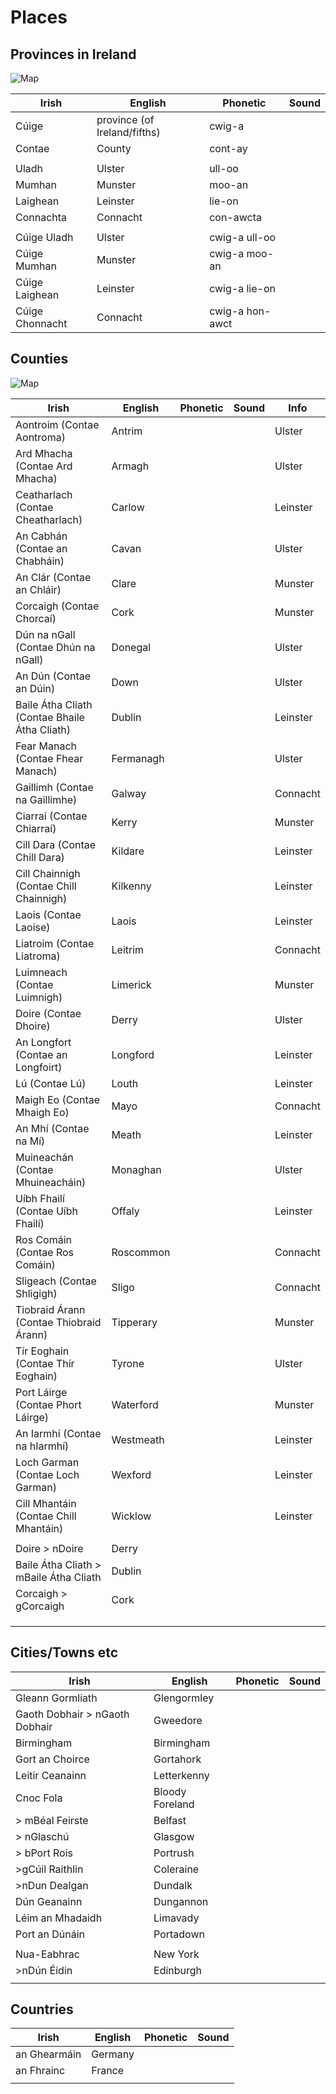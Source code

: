 # Places

## Provinces in Ireland

![Map](https://i.redd.it/ainw8jtnz52d1.jpeg)

| Irish           | English                      | Phonetic        | Sound |
| --------------- | ---------------------------- | --------------- | ----- |
| Cúige           | province (of Ireland/fifths) | cwig-a          |       |
| Contae          | County                       | cont-ay         |       |
|                 |                              |                 |       |
| Uladh           | Ulster                       | ull-oo          |       |
| Mumhan          | Munster                      | moo-an          |       |
| Laighean        | Leinster                     | lie-on          |       |
| Connachta       | Connacht                     | con-awcta       |       |
|                 |                              |                 |       |
| Cúige Uladh     | Ulster                       | cwig-a ull-oo   |       |
| Cúige Mumhan    | Munster                      | cwig-a moo-an   |       |
| Cúige Laighean  | Leinster                     | cwig-a lie-on   |       |
| Cúige Chonnacht | Connacht                     | cwig-a hon-awct |       |


## Counties

![Map](https://upload.wikimedia.org/wikipedia/commons/thumb/9/9c/Ireland_trad_counties_named.svg/400px-Ireland_trad_counties_named.svg.png)

| Irish                                         | English   | Phonetic | Sound | Info     |
| --------------------------------------------- | --------- | -------- | ----- | -------- |
| Aontroim (Contae Aontroma)                    | Antrim    |          |       | Ulster   |
| Ard Mhacha (Contae Ard Mhacha)                | Armagh    |          |       | Ulster   |
| Ceatharlach (Contae Cheatharlach)             | Carlow    |          |       | Leinster |
| An Cabhán (Contae an Chabháin)                | Cavan     |          |       | Ulster   |
| An Clár (Contae an Chláir)                    | Clare     |          |       | Munster  |
| Corcaigh (Contae Chorcaí)                     | Cork      |          |       | Munster  |
| Dún na nGall (Contae Dhún na nGall)           | Donegal   |          |       | Ulster   |
| An Dún (Contae an Dúin)                       | Down      |          |       | Ulster   |
| Baile Átha Cliath (Contae Bhaile Átha Cliath) | Dublin    |          |       | Leinster |
| Fear Manach (Contae Fhear Manach)             | Fermanagh |          |       | Ulster   |
| Gaillimh (Contae na Gaillimhe)                | Galway    |          |       | Connacht |
| Ciarraí (Contae Chiarraí)                     | Kerry     |          |       | Munster  |
| Cill Dara (Contae Chill Dara)                 | Kildare   |          |       | Leinster |
| Cill Chainnigh (Contae Chill Chainnigh)       | Kilkenny  |          |       | Leinster |
| Laois (Contae Laoise)                         | Laois     |          |       | Leinster |
| Liatroim (Contae Liatroma)                    | Leitrim   |          |       | Connacht |
| Luimneach (Contae Luimnigh)                   | Limerick  |          |       | Munster  |
| Doire (Contae Dhoire)                         | Derry     |          |       | Ulster   |
| An Longfort (Contae an Longfoirt)             | Longford  |          |       | Leinster |
| Lú (Contae Lú)                                | Louth     |          |       | Leinster |
| Maigh Eo (Contae Mhaigh Eo)                   | Mayo      |          |       | Connacht |
| An Mhí (Contae na Mí)                         | Meath     |          |       | Leinster |
| Muineachán (Contae Mhuineacháin)              | Monaghan  |          |       | Ulster   |
| Uíbh Fhailí (Contae Uíbh Fhailí)              | Offaly    |          |       | Leinster |
| Ros Comáin (Contae Ros Comáin)                | Roscommon |          |       | Connacht |
| Sligeach (Contae Shligigh)                    | Sligo     |          |       | Connacht |
| Tiobraid Árann (Contae Thiobraid Árann)       | Tipperary |          |       | Munster  |
| Tír Eoghain (Contae Thír Eoghain)             | Tyrone    |          |       | Ulster   |
| Port Láirge (Contae Phort Láirge)             | Waterford |          |       | Munster  |
| An Iarmhí (Contae na hIarmhí)                 | Westmeath |          |       | Leinster |
| Loch Garman (Contae Loch Garman)              | Wexford   |          |       | Leinster |
| Cill Mhantáin (Contae Chill Mhantáin)         | Wicklow   |          |       | Leinster |
|                                               |           |          |       |          |
| Doire > nDoire                                | Derry     |          |       |          |
| Baile Átha Cliath > mBaile Átha Cliath        | Dublin    |          |       |          |
| Corcaigh > gCorcaigh                          | Cork      |          |       |          |
|                                               |           |          |       |          |
|                                               |           |          |       |          |
|                                               |           |          |       |          |

## Cities/Towns etc

| Irish                          | English         | Phonetic | Sound |
| ------------------------------ | --------------- | -------- | ----- |
| Gleann Gormliath               | Glengormley     |          |       |
| Gaoth Dobhair > nGaoth Dobhair | Gweedore        |          |       |
| Birmingham                     | Birmingham      |          |       |
| Gort an Choirce                | Gortahork       |          |       |
| Leitir Ceanainn                | Letterkenny     |          |       |
| Cnoc Fola                      | Bloody Foreland |          |       |
| > mBéal Feirste                | Belfast         |          |       |
| > nGlaschú                     | Glasgow         |          |       |
| > bPort Rois                   | Portrush        |          |       |
| >gCúil Raithlin                | Coleraine       |          |       |
| >nDun Dealgan                  | Dundalk         |          |       |
| Dún Geanainn                   | Dungannon       |          |       |
| Léim an Mhadaidh               | Limavady        |          |       |
| Port an Dúnáin                 | Portadown       |          |       |
|                                |                 |          |       |
| Nua-Eabhrac                    | New York        |          |       |
| >nDún Éidin                    | Edinburgh       |          |       |
|                                |                 |          |       |

## Countries

| Irish        | English | Phonetic | Sound |
| ------------ | ------- | -------- | ----- |
| an Ghearmáin | Germany |          |       |
| an Fhrainc   | France  |          |       |
|              |         |          |       |
